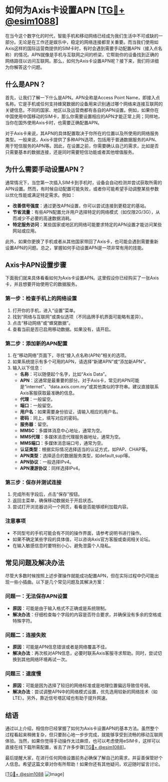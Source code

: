 # 如何为Axis卡设置APN [[TG💪+ @esim1088](https://t.me/s/esim1088)]

在当今这个数字化的时代，智能手机和移动网络已经成为我们生活中不可或缺的一部分。无论是在工作还是娱乐中，稳定的网络连接都至关重要。而当我们使用如Axis这样的国际运营商提供的SIM卡时，有时会遇到需要手动配置APN（接入点名称）的情况。APN就像是手机与互联网之间的桥梁，它帮助你的设备找到正确的网络路径以访问互联网。那么，如何为Axis卡设置APN呢？接下来，我们将详细为你解答这个问题。

## 什么是APN？

首先，让我们了解一下什么是APN。APN全称是Access Point Name，即接入点名称。它是手机或任何支持蜂窝数据的设备用来识别通过哪个网络来连接互联网的关键信息。不同的国家、地区以及运营商都有各自的APN设置。例如，如果你在中国使用中国移动的SIM卡，那么你需要设置相应的APN才能正常上网；同样地，当你在国外使用Axis卡时，也需要正确配置APN。

对于Axis卡来说，其APN的具体配置取决于你所在的位置以及所使用的网络服务类型。一般来说，Axis卡提供了多种APN选项，包括用于普通数据服务的APN、用于短信服务的APN等。因此，在设置之前，你需要确认自己的需求，比如是否只需要基本的数据连接，还是同时需要短信功能或者其他增值服务。

## 为什么需要手动设置APN？

通常情况下，当您第一次插入SIM卡到手机时，设备会自动检测并尝试获取所需的APN设置。然而，有时候自动配置可能失败，或者你可能希望手动调整某些参数以优化性能或满足特定需求。例如：

- **改善信号强度**：通过更改APN设置，你可以尝试连接到更稳定的基站。
- **节省流量**：有些APN配置允许用户选择特定的网络模式（如仅限2G/3G），从而减少不必要的高速数据消耗。
- **特定服务访问**：某些国家或地区的网络可能要求特定的APN设置才能访问某些网站或应用。

此外，如果你更换了手机或者从其他国家带回了Axis卡，也可能会遇到需要重新设置APN的问题。总之，掌握如何手动设置APN是一项非常有用的技能。

## Axis卡APN设置步骤

下面我们就来具体看看如何为Axis卡设置APN。这里假设你已经购买了一张Axis卡，并且想要开始使用它的数据服务。

### 第一步：检查手机上的网络设置

1. 打开你的手机，进入“设置”菜单。
2. 找到“网络与互联网”或类似选项（不同品牌手机界面可能略有差异）。
3. 点击“移动网络”或“蜂窝数据”。
4. 查看当前是否已启用移动数据。如果没有，请开启。

### 第二步：添加新的APN配置

1. 在“移动网络”页面下，寻找“接入点名称(APN)”相关的选项。
2. 如果系统提示有多个可用的APN，请选择“新建APN”或“添加新APN”。
3. 输入以下信息：
   - **名称**：可以随便起个名字，比如“Axis Data”。
   - **APN**：这通常是最重要的部分。对于Axis卡，常见的APN可能是“internet”、“data.axis.com.my”或其他类似的字符串。建议直接联系Axis客服获取最准确的信息。
   - **代理**：一般留空。
   - **端口**：一般留空。
   - **用户名**：如果需要身份验证，请输入相应的用户名。
   - **密码**：同上，填写对应的密码。
   - **服务器**：留空。
   - **MMSC**：多媒体消息中心地址，通常为空。
   - **MMS代理**：多媒体消息代理服务器地址，通常为空。
   - **MMS端口**：多媒体消息端口号，通常为空。
   - **认证类型**：根据实际情况选择适当的认证方式，如PAP、CHAP等。
   - **APN类型**：选择适合的数据服务类型，如default,supl等。
   - **APN协议**：一般选择IPv4。
   - **APN漫游协议**：同样选择IPv4。

### 第三步：保存并测试连接

1. 完成所有字段后，点击“保存”按钮。
2. 返回主菜单，确保移动数据处于开启状态。
3. 尝试打开浏览器访问一个网页，看看是否能够顺利加载内容。

### 注意事项

- 不同型号的手机可能会有不同的操作界面，请参考说明书进行操作。
- 如果不确定某些字段的具体值，可以咨询Axis官方客服或查阅相关论坛。
- 在输入敏感信息时要特别小心，避免泄露个人隐私。

## 常见问题及解决办法

尽管大多数时候按照上述步骤操作就能成功配置APN，但在实际过程中仍可能出现一些小插曲。以下是几个常见问题及其解决方案：

### 问题一：无法保存APN设置

- **原因**：可能是由于输入格式不正确或是系统限制。
- **解决办法**：仔细检查每个字段的内容是否符合要求，并确保没有多余的空格或特殊字符。

### 问题二：连接失败

- **原因**：可能是APN信息错误或者是网络覆盖不佳。
- **解决办法**：再次核对APN信息，必要时联系Axis客服寻求帮助。同时，尝试切换到其他网络环境再试一次。

### 问题三：速度慢

- **原因**：可能是因为选择了较旧的网络标准或是地理位置偏远导致信号弱。
- **解决办法**：尝试调整APN中的网络模式设置，优先选用较新的网络技术（如LTE）。另外，靠近信号塔区域也有助于提升网速。

## 结语

通过以上介绍，相信你已经掌握了如何为Axis卡设置APN的基本方法。虽然整个过程看起来稍微复杂，但只要耐心地一步步完成，就能够享受到流畅的移动互联网体验。当然，如果你觉得手动操作太过麻烦，也可以考虑使用eSIM卡，这样可以直接在线下载所需配置，省去了许多步骤[[TG💪+ @esim1088](https://t.me/s/esim1088)]。

最后提醒大家，在进行任何网络设置前务必确保了解自己的需求，并妥善保管好个人信息。希望这篇文章对你有所帮助！如果你还有其他疑问，欢迎随时留言讨论。

[[TG💪+ @esim1088](https://t.me/s/esim1088) ![Image](https://i.postimg.cc/4NQfJmqS/Snipaste-2025-05-13-00-14-12.png)]